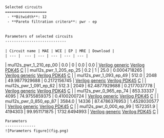 
    Selected circuits
    ===================
     - **Bitwidth**: 12
     - **Pareto filtration critera**: pwr - ep
    
    
    Parameters of selected circuits
    ----------------------------
    
    | Circuit name | MAE | WCE | EP | MRE | Download |
    | --- |  --- | --- | --- | --- | --- | 
| mul12s_pwr_1_210_ep_00 | 0.0 | 0 | 0.0 | 0.0 |  [Verilog generic](mul12s_pwr_1_210_ep_00_gen.v) [Verilog PDK45](mul12s_pwr_1_210_ep_00_pdk45.v)  [C](mul12s_pwr_1_210_ep_00.c) |
| mul12s_pwr_1_205_ep_25 | 0.2 | 1 | 25.0 | 0.0004718265 |  [Verilog generic](mul12s_pwr_1_205_ep_25_gen.v) [Verilog PDK45](mul12s_pwr_1_205_ep_25_pdk45.v)  [C](mul12s_pwr_1_205_ep_25.c) |
| mul12s_pwr_1_093_ep_49 | 512.0 | 2048 | 49.9877929688 | 0.2172156745 |  [Verilog generic](mul12s_pwr_1_093_ep_49_gen.v) [Verilog PDK45](mul12s_pwr_1_093_ep_49_pdk45.v)  [C](mul12s_pwr_1_093_ep_49.c) |
| mul12s_pwr_1_091_ep_62 | 512.3 | 2049 | 62.4877929688 | 0.2177037778 |  [Verilog generic](mul12s_pwr_1_091_ep_62_gen.v) [Verilog PDK45](mul12s_pwr_1_091_ep_62_pdk45.v)  [C](mul12s_pwr_1_091_ep_62.c) |
| mul12s_pwr_0_965_ep_74 | 853.33337 | 4095 | 74.9755859375 | 0.4100200724 |  [Verilog generic](mul12s_pwr_0_965_ep_74_gen.v) [Verilog PDK45](mul12s_pwr_0_965_ep_74_pdk45.v)  [C](mul12s_pwr_0_965_ep_74.c) |
| mul12s_pwr_0_850_ep_87 | 3584.0 | 14336 | 87.4786376953 | 1.4528030577 |  [Verilog generic](mul12s_pwr_0_850_ep_87_gen.v) [Verilog PDK45](mul12s_pwr_0_850_ep_87_pdk45.v)  [C](mul12s_pwr_0_850_ep_87.c) |
| mul12s_pwr_0_000_ep_99 | 1572351.9 | 4194303 | 99.951171875 | 1732.6494993 |  [Verilog generic](mul12s_pwr_0_000_ep_99_gen.v) [Verilog PDK45](mul12s_pwr_0_000_ep_99_pdk45.v)  [C](mul12s_pwr_0_000_ep_99.c) |
    
    Parameters
    --------------
    ![Parameters figure](fig.png)
             
